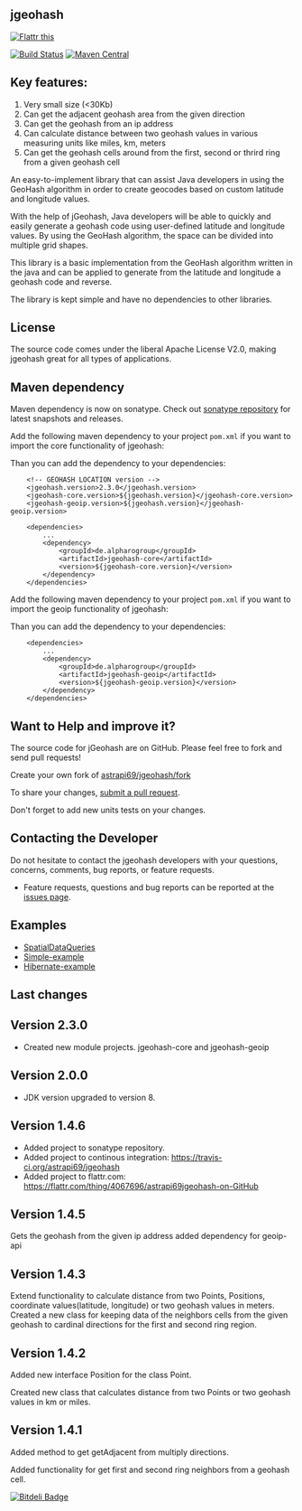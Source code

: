 ## jgeohash

<a href="http://flattr.com/thing/4067696/astrapi69jgeohash-on-GitHub" target="_blank"><img src="http://api.flattr.com/button/flattr-badge-large.png" alt="Flattr this" title="Flattr this" border="0" /></a>

[![Build Status](https://travis-ci.org/astrapi69/jgeohash.svg?branch=master)](https://travis-ci.org/astrapi69/jgeohash)
[![Maven Central](https://maven-badges.herokuapp.com/maven-central/de.alpharogroup/jgeohash/badge.svg)](https://maven-badges.herokuapp.com/maven-central/de.alpharogroup/jgeohash)

## Key features:

1. Very small size (<30Kb)
2. Can get the adjacent geohash area from the given direction
3. Can get the geohash from an ip address
4. Can calculate distance between two geohash values in various measuring units like miles, km, meters
5. Can get the geohash cells around from the first, second or thrird ring from a given geohash cell

An easy-to-implement library that can assist Java developers in using the GeoHash algorithm in order to create geocodes based on custom latitude and longitude values.

With the help of jGeohash, Java developers will be able to quickly and easily generate a geohash code using user-defined latitude and longitude values. By using the GeoHash algorithm, the space can be divided into multiple grid shapes.

This library is a basic implementation from the GeoHash algorithm written in the java and can be applied to generate from the latitude and longitude a geohash code and reverse.

The library is kept simple and have no dependencies to other libraries.

## License

The source code comes under the liberal Apache License V2.0, making jgeohash great for all types of applications.

## Maven dependency

Maven dependency is now on sonatype.
Check out [sonatype repository](https://oss.sonatype.org/index.html#nexus-search;quick~jgeohash) for latest snapshots and releases.

Add the following maven dependency to your project `pom.xml` if you want to import the core functionality of jgeohash:

Than you can add the dependency to your dependencies:

		<!-- GEOHASH LOCATION version -->
		<jgeohash.version>2.3.0</jgeohash.version>
		<jgeohash-core.version>${jgeohash.version}</jgeohash-core.version>
		<jgeohash-geoip.version>${jgeohash.version}</jgeohash-geoip.version>

		<dependencies>
			...
			<dependency>
				<groupId>de.alpharogroup</groupId>
				<artifactId>jgeohash-core</artifactId>
				<version>${jgeohash-core.version}</version>
			</dependency>
		</dependencies>

Add the following maven dependency to your project `pom.xml` if you want to import the geoip functionality of jgeohash:

Than you can add the dependency to your dependencies:

		<dependencies>
			...
			<dependency>
				<groupId>de.alpharogroup</groupId>
				<artifactId>jgeohash-geoip</artifactId>
				<version>${jgeohash-geoip.version}</version>
			</dependency>
		</dependencies>


## Want to Help and improve it? ###

The source code for jGeohash are on GitHub. Please feel free to fork and send pull requests!

Create your own fork of [astrapi69/jgeohash/fork](https://github.com/astrapi69/jgeohash/fork)

To share your changes, [submit a pull request](https://github.com/astrapi69/jgeohash/pull/new/master).

Don't forget to add new units tests on your changes.

## Contacting the Developer

Do not hesitate to contact the jgeohash developers with your questions, concerns, comments, bug reports, or feature requests.
- Feature requests, questions and bug reports can be reported at the [issues page](https://github.com/astrapi69/jgeohash/issues).

## Examples

  * [SpatialDataQueries][SpatialDataQueries]
  * [Simple-example][Simple-example]
  * [Hibernate-example][Hibernate-example]

   [SpatialDataQueries]: https://github.com/astrapi69/jgeohash/wiki/Adding-spatial-data-queries-to-Phoenix-on-HBase "Adding spatial data queries to Phoenix on HBase"
   [Simple-example]: https://github.com/astrapi69/jgeohash/wiki/Simple-example "Simple-example"
   [Hibernate-example]: https://github.com/astrapi69/jgeohash/wiki/Hibernate-example "Hibernate-example"



Last changes
----------------------

Version 2.3.0
-------------
- Created new module projects. jgeohash-core and jgeohash-geoip

Version 2.0.0
-------------
- JDK version upgraded to version 8.

Version 1.4.6
-------------
- Added project to sonatype repository.
- Added project to continous integration: https://travis-ci.org/astrapi69/jgeohash
- Added project to flattr.com: https://flattr.com/thing/4067696/astrapi69jgeohash-on-GitHub

Version 1.4.5
-------------
Gets the geohash from the given ip address
added dependency for geoip-api

Version 1.4.3
-------------
Extend functionality to calculate distance from two Points, Positions, coordinate values(latitude, longitude) or two geohash values in meters.
Created a new class for keeping data of the neighbors cells from the given geohash to cardinal directions for the first and second ring region.


Version 1.4.2
-------------
Added new interface Position for the class Point.

Created new class that calculates distance from two Points or two geohash values in km or miles.


Version 1.4.1
-------------

Added method to get getAdjacent from multiply directions.

Added functionality for get first and second ring neighbors from a geohash cell.


[![Bitdeli Badge](https://d2weczhvl823v0.cloudfront.net/astrapi69/jgeohash/trend.png)](https://bitdeli.com/free "Bitdeli Badge")

